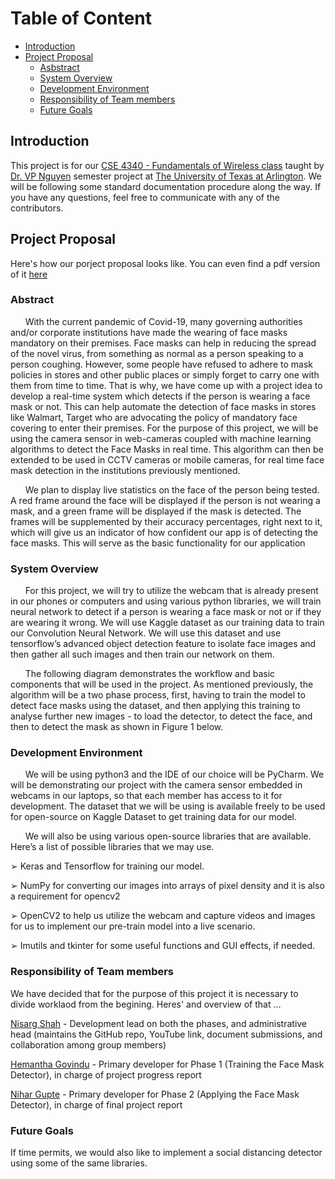 # Table of Content
* [Introduction](#introduction)
* [Project Proposal](#project-proposal)
   * [Asbstract](#abstract)
   * [System Overview](#system-overview)
   * [Development Environment](#development-environment)
   * [Responsibility of Team members](#responsibility-of-team-members)
   * [Future Goals](#future-goals)


## Introduction

This project is for our [CSE 4340 - Fundamentals of Wireless class](http://wsslab.org/vpnguyen/teaching.html) taught by [Dr. VP Nguyen](http://wsslab.org/vpnguyen/)
semester project at [The University of Texas at Arlington](https://www.uta.edu). We will be following some standard documentation procedure along the way. If you have any questions, feel free to communicate with any of the contributors.

## Project Proposal

Here's how our porject proposal looks like. You can even find a pdf version of it [here](https://github.com/nisargushah/face-mask-detection/blob/main/Project%20Proposal.pdf)

### Abstract

&nbsp;&nbsp;&nbsp;&nbsp;&nbsp;&nbsp;With the current pandemic of Covid-19, many governing authorities and/or corporate
institutions have made the wearing of face masks mandatory on their premises. Face masks
can help in reducing the spread of the novel virus, from something as normal as a person
speaking to a person coughing. However, some people have refused to adhere to mask
policies in stores and other public places or simply forget to carry one with them from time to
time. That is why, we have come up with a project idea to develop a real-time system which
detects if the person is wearing a face mask or not. This can help automate the detection of
face masks in stores like Walmart, Target who are advocating the policy of mandatory face
covering to enter their premises. For the purpose of this project, we will be using the camera
sensor in web-cameras coupled with machine learning algorithms to detect the Face Masks in
real time. This algorithm can then be extended to be used in CCTV cameras or mobile
cameras, for real time face mask detection in the institutions previously mentioned.

&nbsp;&nbsp;&nbsp;&nbsp;&nbsp;&nbsp;We plan to display live statistics on the face of the person being tested. A red frame
around the face will be displayed if the person is not wearing a mask, and a green frame will
be displayed if the mask is detected. The frames will be supplemented by their accuracy
percentages, right next to it, which will give us an indicator of how confident our app is of
detecting the face masks. This will serve as the basic functionality for our application

### System Overview

&nbsp;&nbsp;&nbsp;&nbsp;&nbsp;&nbsp;For this project, we will try to utilize the webcam that is already present in our phones
or computers and using various python libraries, we will train neural network to detect if a
person is wearing a face mask or not or if they are wearing it wrong. We will use Kaggle
dataset as our training data to train our Convolution Neural Network. We will use this dataset 
and use tensorflow’s advanced object detection feature to isolate face images and then gather
all such images and then train our network on them.

&nbsp;&nbsp;&nbsp;&nbsp;&nbsp;&nbsp;The following diagram demonstrates the workflow and basic components that will be
used in the project. As mentioned previously, the algorithm will be a two phase process, first,
having to train the model to detect face masks using the dataset, and then applying this
training to analyse further new images - to load the detector, to detect the face, and then to
detect the mask as shown in Figure 1 below.




### Development Environment

&nbsp;&nbsp;&nbsp;&nbsp;&nbsp;&nbsp;We will be using python3 and the IDE of our choice will be PyCharm. We will be
demonstrating our project with the camera sensor embedded in webcams in our laptops, so
that each member has access to it for development. The dataset that we will be using is
available freely to be used for open-source on Kaggle Dataset to get training data for our
model.

&nbsp;&nbsp;&nbsp;&nbsp;&nbsp;&nbsp;We will also be using various open-source libraries that are available. Here’s a list of possible
libraries that we may use.

➢ Keras and Tensorflow for training our model.

➢ NumPy for converting our images into arrays of pixel density and it is also a requirement
for opencv2

➢ OpenCV2 to help us utilize the webcam and capture videos and images for us to
implement our pre-train model into a live scenario.

➢ Imutils and tkinter for some useful functions and GUI effects, if needed.

### Responsibility of Team members

We have decided that for the purpose of this project it is necessary to divide worklaod from the begining. Heres' and overview of that ... 

[Nisarg Shah](https://nisargushah.com) - Development lead on both the phases, and administrative head (maintains the GitHub repo,
YouTube link, document submissions, and collaboration among group members)

[Hemantha Govindu](www.uta.edu) - Primary developer for Phase 1 (Training the Face Mask Detector), in charge of project
progress report

[Nihar Gupte](https://www.linkedin.com/in/nihargupte/) - Primary developer for Phase 2 (Applying the Face Mask Detector), in charge of final project
report

### Future Goals

If time permits, we would also like to implement a social distancing detector
using some of the same libraries.
